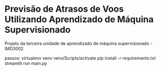 # Previsão de Atrasos de Voos Utilizando Aprendizado de Máquina Supervisionado
Projeto da terceira unidade de aprendizado de máquina supervisionado - IMD3002

passos: 
    virtualenv venv
    venv/Scripts/activate
    pip install -r requirements.txt
    streamlit run main.py